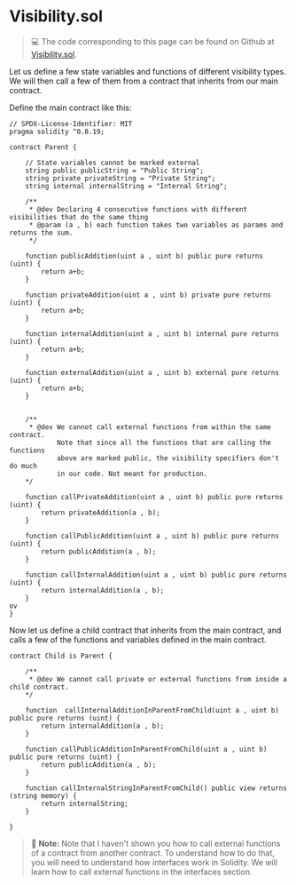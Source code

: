 # Visibility.sol

> 💻 The code corresponding to this page can be found on Github at [Visibility.sol](https://github.com/Genesis3800/Solidity-in-Foundry-Repo/blob/main/src/SolidityBasics/Visibility/Visibility.sol).

Let us define a few state variables and functions of different visibility types. We will then call a few of them from a contract that inherits from our main contract.

Define the main contract like this:

```solidity
// SPDX-License-Identifier: MIT
pragma solidity ^0.8.19;

contract Parent {

    // State variables cannot be marked external
    string public publicString = "Public String";
    string private privateString = "Private String";
    string internal internalString = "Internal String";

    /**
     * @dev Declaring 4 consecutive functions with different visibilities that do the same thing
     * @param (a , b) each function takes two variables as params and returns the sum.
     */
        
    function publicAddition(uint a , uint b) public pure returns (uint) {
        return a+b;
    }

    function privateAddition(uint a , uint b) private pure returns (uint) {
        return a+b;
    }

    function internalAddition(uint a , uint b) internal pure returns (uint) {
        return a+b;
    }

    function externalAddition(uint a , uint b) external pure returns (uint) {
        return a+b;
    }


    /**
     * @dev We cannot call external functions from within the same contract.
            Note that since all the functions that are calling the functions
            above are marked public, the visibility specifiers don't do much 
            in our code. Not meant for production.            
    */

    function callPrivateAddition(uint a , uint b) public pure returns (uint) {
        return privateAddition(a , b);
    }

    function callPublicAddition(uint a , uint b) public pure returns (uint) {
        return publicAddition(a , b);
    }

    function callInternalAddition(uint a , uint b) public pure returns (uint) {
        return internalAddition(a , b);
    }
ov
}
```

Now let us define a child contract that inherits from the main contract, and calls a few of the functions and variables defined in the main contract.

```solidity
contract Child is Parent {

    /**
     * @dev We cannot call private or external functions from inside a child contract.          
    */

    function  callInternalAdditionInParentFromChild(uint a , uint b) public pure returns (uint) {
        return internalAddition(a , b);
    }

    function callPublicAdditionInParentFromChild(uint a , uint b) public pure returns (uint) {
        return publicAddition(a , b);
    }

    function callInternalStringInParentFromChild() public view returns (string memory) {
        return internalString;
    }

}
```

> 📝  **Note:**
> Note that I haven't shown you how to call external functions of a contract from another contract. To understand how to do that, you 
> will need to understand how interfaces work in Solidity.
> We will learn how to call external functions in the interfaces section.
